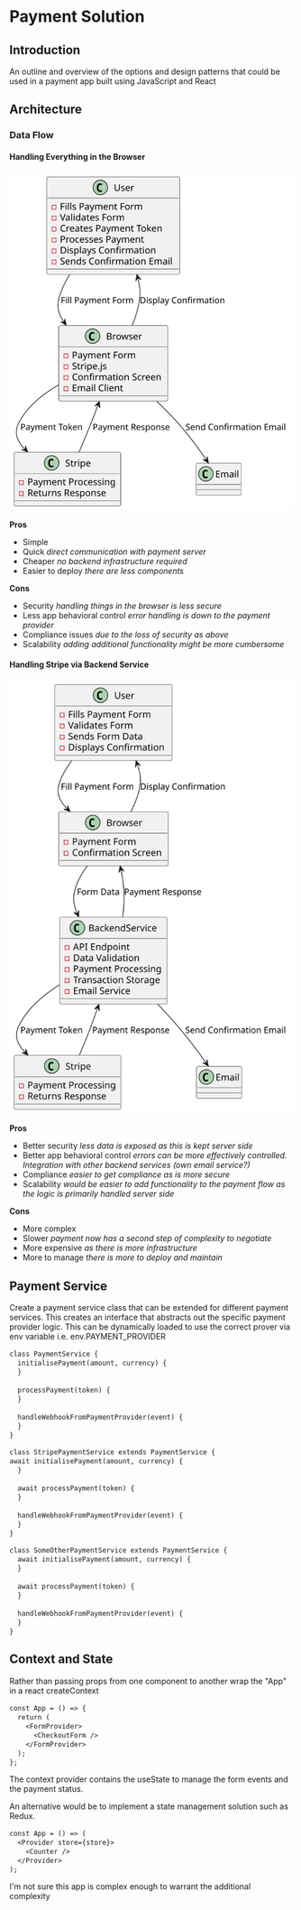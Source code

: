 # Payment Solution

## Introduction
An outline and overview of the options and design patterns that could be used in a payment app built using JavaScript and React

## Architecture

### Data Flow

#### Handling Everything in the Browser

![browser data flow](browser-data-flow.svg)

**Pros**
- Simple
- Quick *direct communication with payment server*
- Cheaper *no backend infrastructure required*
- Easier to deploy *there are less components*

**Cons**
- Security *handling things in the browser is less secure*
- Less app behavioral control *error handling is down to the payment provider*
- Compliance issues *due to the loss of security as above*
- Scalability *adding additional functionality might be more cumbersome*

#### Handling Stripe via Backend Service

![backend data flow](backend-data-flow.svg)

**Pros**
- Better security *less data is exposed as this is kept server side*
- Better app behavioral control *errors can be more effectively controlled. Integration with other backend services (own email service?)*
- Compliance *easier to get compliance as is more secure*
- Scalability *would be easier to add functionality to the payment flow as the logic is primarily handled server side*

**Cons**
- More complex
- Slower *payment now has a second step of complexity to negotiate*
- More expensive *as there is more infrastructure*
- More to manage *there is more to deploy and maintain*

## Payment Service

Create a payment service class that can be extended for different payment services. This creates an interface that abstracts out the specific payment provider logic. This can be dynamically loaded to use the correct prover via env variable i.e. env.PAYMENT_PROVIDER

```
class PaymentService {
  initialisePayment(amount, currency) {
  }

  processPayment(token) {
  }

  handleWebhookFromPaymentProvider(event) {
  }
}
```

```
class StripePaymentService extends PaymentService {
await initialisePayment(amount, currency) {
  }

  await processPayment(token) {
  }

  handleWebhookFromPaymentProvider(event) {
  }
}
```

```
class SomeOtherPaymentService extends PaymentService {
  await initialisePayment(amount, currency) {
  }

  await processPayment(token) {
  }

  handleWebhookFromPaymentProvider(event) {
  }
}
```

## Context and State

Rather than passing props from one component to another wrap the "App" in a react createContext

```
const App = () => {
  return (
    <FormProvider>
      <CheckoutForm />
    </FormProvider>
  );
};
```

The context provider contains the useState to manage the form events and the payment status.

An alternative would be to implement a state management solution such as Redux. 

```
const App = () => (
  <Provider store={store}>
    <Counter />
  </Provider>
);
```

I'm not sure this app is complex enough to warrant the additional complexity